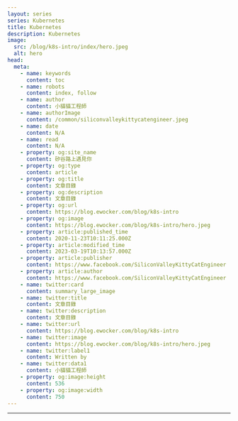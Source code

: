 ```yaml
---
layout: series
series: Kubernetes
title: Kubernetes
description: Kubernetes
image:
  src: /blog/k8s-intro/index/hero.jpeg
  alt: hero
head:
  meta:
    - name: keywords
      content: toc
    - name: robots
      content: index, follow
    - name: author
      content: 小貓貓工程師
    - name: authorImage
      content: /common/siliconvalleykittycatengineer.jpeg
    - name: date
      content: N/A
    - name: read
      content: N/A
    - property: og:site_name
      content: 矽谷路上遇見你
    - property: og:type
      content: article
    - property: og:title
      content: 文章目錄
    - property: og:description
      content: 文章目錄
    - property: og:url
      content: https://blog.ewocker.com/blog/k8s-intro
    - property: og:image
      content: https://blog.ewocker.com/blog/k8s-intro/hero.jpeg
    - property: article:published_time
      content: 2020-11-23T10:11:25.000Z
    - property: article:modified_time
      content: 2023-03-19T10:13:57.000Z
    - property: article:publisher
      content: https://www.facebook.com/SiliconValleyKittyCatEngineer
    - property: article:author
      content: https://www.facebook.com/SiliconValleyKittyCatEngineer
    - name: twitter:card
      content: summary_large_image
    - name: twitter:title
      content: 文章目錄
    - name: twitter:description
      content: 文章目錄
    - name: twitter:url
      content: https://blog.ewocker.com/blog/k8s-intro
    - name: twitter:image
      content: https://blog.ewocker.com/blog/k8s-intro/hero.jpeg
    - name: twitter:label1
      content: Written by
    - name: twitter:data1
      content: 小貓貓工程師
    - property: og:image:height
      content: 536
    - property: og:image:width
      content: 750
---
```


---
